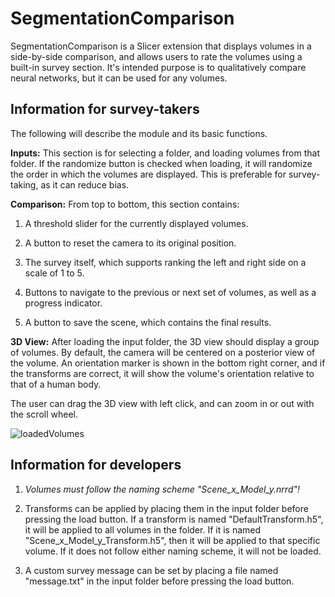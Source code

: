 # SegmentationComparison

SegmentationComparison is a Slicer extension that displays volumes in a side-by-side comparison, and allows users to rate the volumes using a built-in survey section. It's intended purpose is to qualitatively compare neural networks, but it can be used for any volumes. 

## Information for survey-takers

The following will describe the module and its basic functions.

**Inputs:**
This section is for selecting a folder, and loading volumes from that folder. If the randomize button is checked when loading, it will randomize the order in which the volumes are displayed. This is preferable for survey-taking, as it can reduce bias. 

**Comparison:**
From top to bottom, this section contains:
1. A threshold slider for the currently displayed volumes.
2. A button to reset the camera to its original position. 

3. The survey itself, which supports ranking the left and right side on a scale of 1 to 5.

4. Buttons to navigate to the previous or next set of volumes, as well as a progress indicator.

5. A button to save the scene, which contains the final results. 

**3D View:**
After loading the input folder, the 3D view should display a group of volumes. By default, the camera will be centered on a posterior view of the volume. An orientation marker is shown in the bottom right corner, and if the transforms are correct, it will show the volume's orientation relative to that of a human body. 

The user can drag the 3D view with left click, and can zoom in or out with the scroll wheel. 

![loadedVolumes](https://github.com/keiranbarr/SegmentationComparison/blob/master/loadedVolumes.PNG)

## Information for developers

1. *Volumes must follow the naming scheme "Scene_x_Model_y.nrrd"!*

2. Transforms can be applied by placing them in the input folder before pressing the load button. If a transform is named "DefaultTransform.h5", it will be applied to all volumes in the folder. If it is named "Scene_x_Model_y_Transform.h5", then it will be applied to that specific volume. If it does not follow either naming scheme, it will not be loaded. 

3. A custom survey message can be set by placing a file named "message.txt" in the input folder before pressing the load button. 